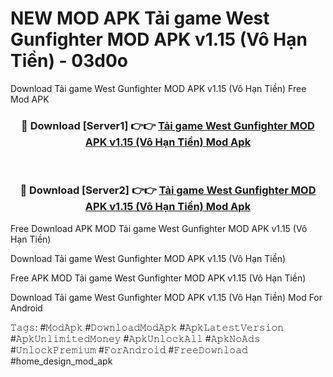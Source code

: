 # NEW MOD APK Tải game West Gunfighter MOD APK v1.15 (Vô Hạn Tiền) - 03d0o
Download Tải game West Gunfighter MOD APK v1.15 (Vô Hạn Tiền) Free Mod APK

<div align="center">
<h3>🔴 Download [Server1] 👉👉 <a href="https://apk-comot.site?title=Tải_game_West_Gunfighter_MOD_APK_v1.15_(Vô_Hạn_Tiền)">Tải game West Gunfighter MOD APK v1.15 (Vô Hạn Tiền) Mod Apk</a></h3><br>

<h3>🔴 Download [Server2] 👉👉 <a href="https://apk-comot.site?title=Tải_game_West_Gunfighter_MOD_APK_v1.15_(Vô_Hạn_Tiền)">Tải game West Gunfighter MOD APK v1.15 (Vô Hạn Tiền) Mod Apk</a></h3>
</div>


Free Download APK MOD Tải game West Gunfighter MOD APK v1.15 (Vô Hạn Tiền)

Download Tải game West Gunfighter MOD APK v1.15 (Vô Hạn Tiền) 

Free APK MOD Tải game West Gunfighter MOD APK v1.15 (Vô Hạn Tiền) 

Download Tải game West Gunfighter MOD APK v1.15 (Vô Hạn Tiền) Mod For Android

𝚃𝚊𝚐𝚜: #𝙼𝚘𝚍𝙰𝚙𝚔 #𝙳𝚘𝚠𝚗𝚕𝚘𝚊𝚍𝙼𝚘𝚍𝙰𝚙𝚔 #𝙰𝚙𝚔𝙻𝚊𝚝𝚎𝚜𝚝𝚅𝚎𝚛𝚜𝚒𝚘𝚗 #𝙰𝚙𝚔𝚄𝚗𝚕𝚒𝚖𝚒𝚝𝚎𝚍𝙼𝚘𝚗𝚎𝚢 #𝙰𝚙𝚔𝚄𝚗𝚕𝚘𝚌𝚔𝙰𝚕𝚕 #𝙰𝚙𝚔𝙽𝚘𝙰𝚍𝚜 #𝚄𝚗𝚕𝚘𝚌𝚔𝙿𝚛𝚎𝚖𝚒𝚞𝚖 #𝙵𝚘𝚛𝙰𝚗𝚍𝚛𝚘𝚒𝚍 #𝙵𝚛𝚎𝚎𝙳𝚘𝚠𝚗𝚕𝚘𝚊𝚍 #home_design_mod_apk